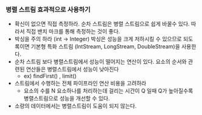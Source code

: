 ### 병렬 스트림 효과적으로 사용하기

- 확신이 없으면 직접 측정하라. 순차 스트림은 병렬 스트림으로 쉽게 바꿀수 있다. 따라서 직접 밴치 마크를 통해 측정하는 것이 좋다.
- 박싱을 주의 하라 (int -> Integer) 박싱은 성능을 크게 저하시킬 수 있으므로 되도록이면 기본형 특화 스트림 (IntStream, LongStream, DoubleStream)을 사용한다.
- 순차 스트림 보다 병렬스트림에서 성능이 떨어지는 연산이 있다. 요소의 순서와 관련된 연산들은 병렬스트림에서 성능이 낮아진다
  * ex) findFirst() , limit() 
- 스트림에서 수행하는 전체 파이프라인 연산 비용을 고려하라
  * 요소의 수를 N 요소하나를 처리하는데 걸리는 시간이 Q 일때 Q가 높아질수록 병렬스트림으로 성능을 개선할 수 있다.
- 소량의 데이터에서는 병렬스트림이 도움이 되지 않는다.